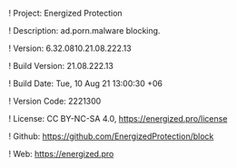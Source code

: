 ! Project: Energized Protection

! Description: ad.porn.malware blocking.

! Version: 6.32.0810.21.08.222.13

! Build Version: 21.08.222.13

! Build Date: Tue, 10 Aug 21 13:00:30 +06

! Version Code: 2221300

! License: CC BY-NC-SA 4.0, https://energized.pro/license

! Github: https://github.com/EnergizedProtection/block

! Web: https://energized.pro
